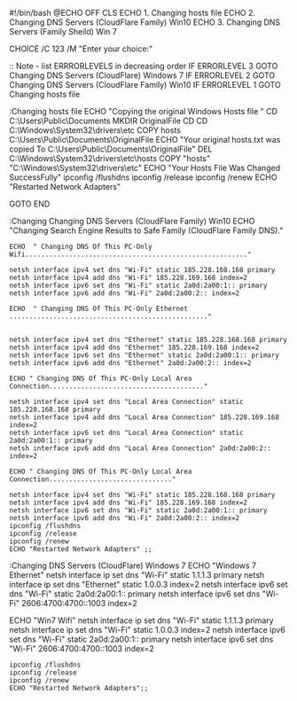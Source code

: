 #!/bin/bash 
@ECHO OFF
CLS 
ECHO 1. Changing hosts file
ECHO 2. Changing DNS Servers (CloudFlare Family) Win10
ECHO 3. Changing DNS Servers (Family Sheild) Win 7



CHOICE /C 123 /M "Enter your choice:"



:: Note - list ERRRORLEVELS in decreasing order
IF ERRORLEVEL 3 GOTO Changing DNS Servers (CloudFlare) Windows 7
IF ERRORLEVEL 2 GOTO Changing DNS Servers (CloudFlare Family) Win10
IF ERRORLEVEL 1 GOTO Changing hosts file 


:Changing hosts file 
ECHO "Copying the original Windows Hosts file "
CD C:\Users\Public\Documents
MKDIR OriginalFile
CD
CD C:\Windows\System32\drivers\etc
COPY hosts C:\Users\Public\Documents\OriginalFile
ECHO "Your original hosts.txt was copied To C:\Users\Public\Documents\OriginalFile" 
DEL C:\Windows\System32\drivers\etc\hosts
COPY "hosts" "C:\Windows\System32\drivers\etc"
ECHO "Your Hosts File Was Changed SuccessFully" 
ipconfig /flushdns
ipconfig /release 
ipconfig /renew 
ECHO "Restarted Network Adapters" 



GOTO END



:Changing Changing DNS Servers (CloudFlare Family) Win10
    ECHO "Changing Search Engine Results to Safe Family (CloudFlare Family DNS)."

    ECHO  " Changing DNS Of This PC-Only Wifi........................................................" 

    netsh interface ipv4 set dns "Wi-Fi" static 185.228.168.168 primary
    netsh interface ipv4 add dns "Wi-Fi" 185.228.169.168 index=2
    netsh interface ipv6 set dns "Wi-Fi" static 2a0d:2a00:1:: primary
    netsh interface ipv6 add dns "Wi-Fi" 2a0d:2a00:2:: index=2

    ECHO  " Changing DNS Of This PC-Only Ethernet .................................................."


    netsh interface ipv4 set dns "Ethernet" static 185.228.168.168 primary
    netsh interface ipv4 add dns "Ethernet" 185.228.169.168 index=2
    netsh interface ipv6 set dns "Ethernet" static 2a0d:2a00:1:: primary
    netsh interface ipv6 add dns "Ethernet" 2a0d:2a00:2:: index=2

    ECHO " Changing DNS Of This PC-Only Local Area Connection......................................."

    netsh interface ipv4 set dns "Local Area Connection" static 185.228.168.168 primary
    netsh interface ipv4 add dns "Local Area Connection" 185.228.169.168 index=2
    netsh interface ipv6 set dns "Local Area Connection" static 2a0d:2a00:1:: primary
    netsh interface ipv6 add dns "Local Area Connection" 2a0d:2a00:2:: index=2

    ECHO " Changing DNS Of This PC-Only Local Area Connection..............................."
    
    netsh interface ipv4 set dns "Wi-Fi" static 185.228.168.168 primary
    netsh interface ipv4 add dns "Wi-Fi" 185.228.169.168 index=2
    netsh interface ipv6 set dns "Wi-Fi" static 2a0d:2a00:1:: primary
    netsh interface ipv6 add dns "Wi-Fi" 2a0d:2a00:2:: index=2
    ipconfig /flushdns
    ipconfig /release 
    ipconfig /renew 
    ECHO "Restarted Network Adapters" ;;


:Changing DNS Servers (CloudFlare) Windows 7
   ECHO "Windows 7 Ethernet"
   netsh interface ip set dns "Wi-Fi" static 1.1.1.3  primary
   netsh interface ip set dns "Ethernet" static 1.0.0.3 index=2
   netsh interface ipv6 set dns "Wi-Fi" static 2a0d:2a00:1:: primary
   netsh interface ipv6 set dns "Wi-Fi" 2606:4700:4700::1003 index=2        

   ECHO "Win7 Wifi"
   netsh interface ip set dns "Wi-Fi" static 1.1.1.3 primary
   netsh interface ip set dns "Wi-Fi" static 1.0.0.3 index=2
   netsh interface ipv6 set dns "Wi-Fi" static 2a0d:2a00:1:: primary
   netsh interface ipv6 set dns "Wi-Fi" 2606:4700:4700::1003 index=2

    ipconfig /flushdns
    ipconfig /release 
    ipconfig /renew 
    ECHO "Restarted Network Adapters";;
